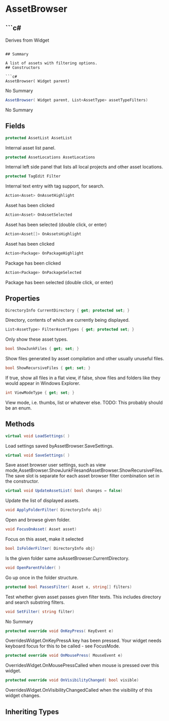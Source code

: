 # AssetBrowser

## ```c#
Derives from Widget
```

## Summary

A list of assets with filtering options.
## Constructors

```c#
AssetBrowser( Widget parent) 
```
No Summary
```c#
AssetBrowser( Widget parent, List<AssetType> assetTypeFilters) 
```
No Summary
## Fields

```c#
protected AssetList AssetList
```
Internal asset list panel.
```c#
protected AssetLocations AssetLocations
```
Internal left side panel that lists all local projects and other asset locations.
```c#
protected TagEdit Filter
```
Internal text entry with tag support, for search.
```c#
Action<Asset> OnAssetHighlight
```
Asset has been clicked
```c#
Action<Asset> OnAssetSelected
```
Asset has been selected (double click, or enter)
```c#
Action<Asset[]> OnAssetsHighlight
```
Asset has been clicked
```c#
Action<Package> OnPackageHighlight
```
Package has been clicked
```c#
Action<Package> OnPackageSelected
```
Package has been selected (double click, or enter)
## Properties

```c#
DirectoryInfo CurrentDirectory { get; protected set; } 
```
Directory, contents of which are currently being displayed.
```c#
List<AssetType> FilterAssetTypes { get; protected set; } 
```
Only show these asset types.
```c#
bool ShowJunkFiles { get; set; } 
```
Show files generated by asset compilation and other usually unuseful files.
```c#
bool ShowRecursiveFiles { get; set; } 
```
If true, show all files in a flat view, if false, show files and folders like they would appear in Windows Explorer.
```c#
int ViewModeType { get; set; } 
```
View mode, i.e. thumbs, list or whatever else.
TODO: This probably should be an enum.
## Methods

```c#
virtual void LoadSettings( ) 
```
Load settings saved byAssetBrowser.SaveSettings.
```c#
virtual void SaveSettings( ) 
```
Save asset browser user settings, such as view mode,AssetBrowser.ShowJunkFilesandAssetBrowser.ShowRecursiveFiles.
The save slot is separate for each asset browser filter combination set in the constructor.
```c#
virtual void UpdateAssetList( bool changes = false) 
```
Update the list of displayed assets.
```c#
void ApplyFolderFilter( DirectoryInfo obj) 
```
Open and browse given folder.
```c#
void FocusOnAsset( Asset asset) 
```
Focus on this asset, make it selected
```c#
bool IsFolderFilter( DirectoryInfo obj) 
```
Is the given folder same asAssetBrowser.CurrentDirectory.
```c#
void OpenParentFolder( ) 
```
Go up once in the folder structure.
```c#
protected bool PassesFilter( Asset x, string[] filters) 
```
Test whether given asset passes given filter texts. This includes directory and search substring filters.
```c#
void SetFilter( string filter) 
```
No Summary
```c#
protected override void OnKeyPress( KeyEvent e) 
```
OverridesWidget.OnKeyPressA key has been pressed. Your widget needs keyboard focus for this to be called - see FocusMode.
```c#
protected override void OnMousePress( MouseEvent e) 
```
OverridesWidget.OnMousePressCalled when mouse is pressed over this widget.
```c#
protected override void OnVisibilityChanged( bool visible) 
```
OverridesWidget.OnVisibilityChangedCalled when the visibility of this widget changes.
## Inheriting Types

